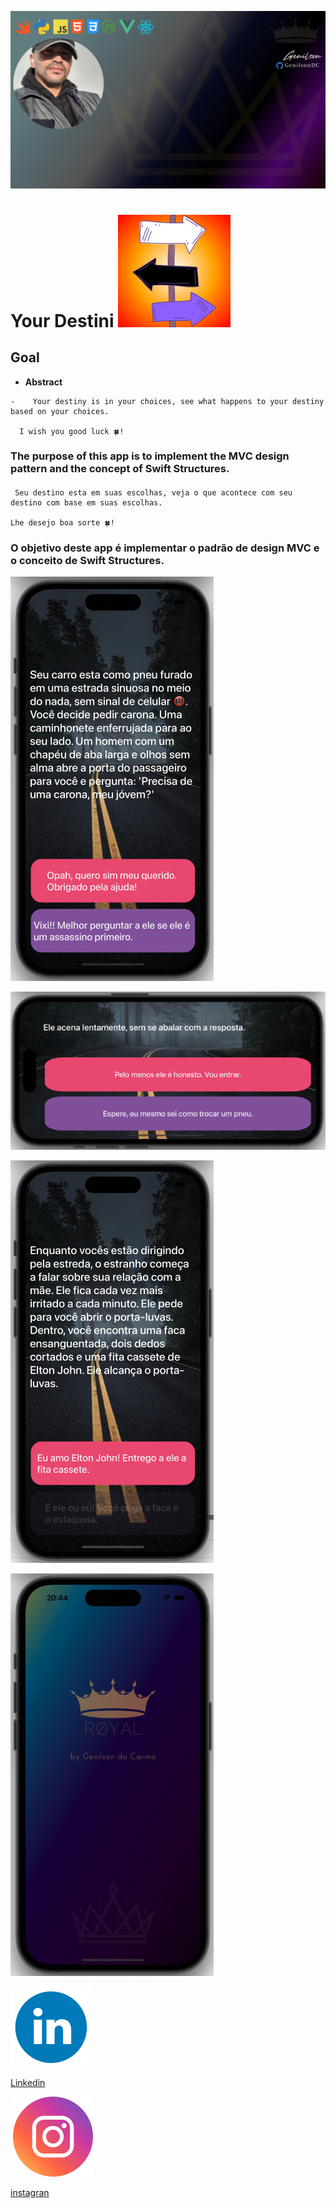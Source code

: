 

![GenilsonDC Banner](Documentation/GitGenilsonDC.png)

# Your Destini  ![iconDestiniApp](Documentation/icon.png)

##  Goal

-    **Abstract**

   ```
   -    Your destiny is in your choices, see what happens to your destiny based on your choices.
   
   	 I wish you good luck 🍀!
   ```
   
   

###    The purpose of this app is to implement the MVC design pattern and the concept of Swift Structures.





####  

```
 Seu destino esta em suas escolhas, veja o que acontece com seu destino com base em suas escolhas. 

Lhe desejo boa sorte 🍀!

```

### O objetivo deste app é implementar o padrão de design MVC e o conceito de Swift Structures.



![startApp](Documentation/startApp.png)

![Layout ok](Documentation/horizontal.png)

![interation](Documentation/buttonPressed.png)



![Splash](Documentation/LauncScreen.png)

[![linkedin](Documentation/linkedin_icon.png)](https://www.linkedin.com/in/genilson-do-carmo-8a42b89a/)

 [Linkedin](https://www.linkedin.com/in/genilson-do-carmo-8a42b89a/)      



​    [![instagrm](Documentation/instag.png)](https://www.instagram.com/genilson_carmo/) 

 [instagran](https://www.instagram.com/genilson_carmo/)

